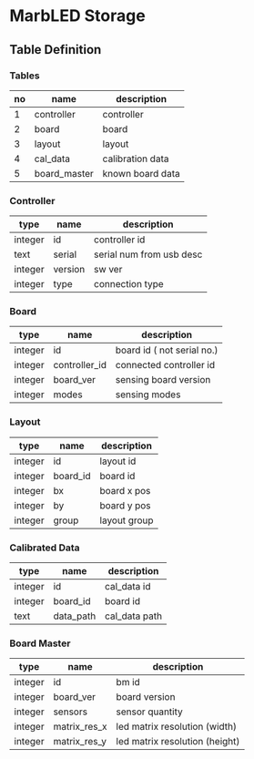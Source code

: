 # MarbLED Storage

## Table Definition

### Tables  

| no | name         | description      |
|----|--------------|------------------|
| 1  | controller   | controller       |
| 2  | board        | board            |
| 3  | layout       | layout           |
| 4  | cal_data     | calibration data |
| 5  | board_master | known board data |
  
### Controller  

| type    | name    | description              |
|---------|---------|--------------------------|
| integer | id      | controller id            |
| text    | serial  | serial num from usb desc |
| integer | version | sw ver                   |
| integer | type    | connection type          |

### Board

| type    | name          | description                |
|---------|---------------|----------------------------|
| integer | id            | board id ( not serial no.) |
| integer | controller_id | connected controller id    |
| integer | board_ver     | sensing board version      |
| integer | modes         | sensing modes              |

### Layout
  
| type    | name     | description  |
|---------|----------|--------------|
| integer | id       | layout id    |
| integer | board_id | board id     |
| integer | bx       | board x pos  |
| integer | by       | board y pos  |
| integer | group    | layout group |

### Calibrated Data

| type    | name      | description   |
|---------|-----------|---------------|
| integer | id        | cal_data id   |
| integer | board_id  | board id      |
| text    | data_path | cal_data path |

### Board Master

| type    | name         | description                    |
|---------|--------------|--------------------------------|
| integer | id           | bm id                          |
| integer | board_ver    | board version                  |
| integer | sensors      | sensor quantity                |
| integer | matrix_res_x | led matrix resolution (width)  |
| integer | matrix_res_y | led matrix resolution (height) |
